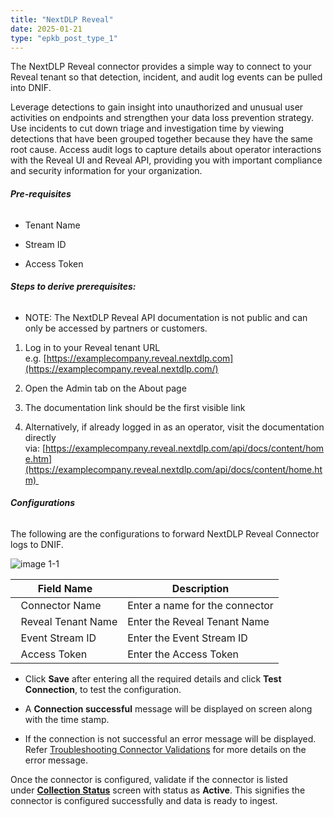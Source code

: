 ```yaml
---
title: "NextDLP Reveal"
date: 2025-01-21
type: "epkb_post_type_1"
---
```


The NextDLP Reveal connector provides a simple way to connect to your Reveal tenant so that detection, incident, and audit log events can be pulled into DNIF.

Leverage detections to gain insight into unauthorized and unusual user activities on endpoints and strengthen your data loss prevention strategy. Use incidents to cut down triage and investigation time by viewing detections that have been grouped together because they have the same root cause. Access audit logs to capture details about operator interactions with the Reveal UI and Reveal API, providing you with important compliance and security information for your organization.

###### **Pre-requisites**

- Tenant Name

- Stream ID

- Access Token

###### **Steps to derive prerequisites:**

- NOTE: The NextDLP Reveal API documentation is not public and can only be accessed by partners or customers.

1. Log in to your Reveal tenant URL e.g. [https://examplecompany.reveal.nextdlp.com](https://examplecompany.reveal.nextdlp.com/)

3. Open the Admin tab on the About page

5. The documentation link should be the first visible link

7. Alternatively, if already logged in as an operator, visit the documentation directly via: [https://examplecompany.reveal.nextdlp.com/api/docs/content/home.htm](https://examplecompany.reveal.nextdlp.com/api/docs/content/home.htm) 

###### **Configurations**

The following are the configurations to forward NextDLP Reveal Connector logs to DNIF.‌

![image 1-1](images/image201-1.png)

| **Field Name**  | **Description** |
| --- | --- |
|   Connector Name | Enter a name for the connector |
|   Reveal Tenant Name | Enter the Reveal Tenant Name |
|   Event Stream ID | Enter the Event Stream ID |
|   Access Token | Enter the Access Token |

- Click **Save** after entering all the required details and click **Test Connection**, to test the configuration.

- A **Connection successful** message will be displayed on screen along with the time stamp.

- If the connection is not successful an error message will be displayed. Refer [Troubleshooting Connector Validations](https://dnif.it/kb/troubleshooting-and-debugging/troubleshooting-connector-validations/) for more details on the error message.

Once the connector is configured, validate if the connector is listed under **[Collection Status](https://dnif.it/kb/operations/collection-status/)** screen with status as **Active**. This signifies the connector is configured successfully and data is ready to ingest.

